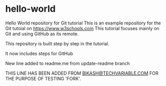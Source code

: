# hello-world
Hello World repository for Git tutorial
This is an example repository for the Git tutoial on https://www.w3schools.com
This tutorial focuses mainly on Git and using GitHub as its remote.

This repository is built step by step in the tutorial.

It now includes steps for GitHub

New line added to readme.me from update-readme branch

THIS LINE HAS BEEN ADDED FROM BIKASH@TECHVARIABLE.COM FOR THE PURPOSE OF TESTING 'FORK'.
